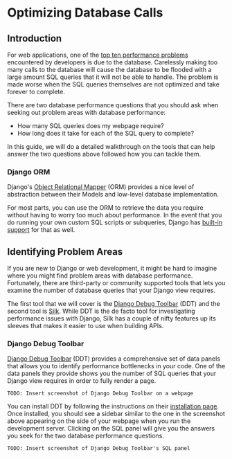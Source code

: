 # Optimizing Database Calls

## Introduction

For web applications, one of the [top ten performance problems](http://apmblog.dynatrace.com/2010/06/15/top-10-performance-problems-taken-from-zappos-monster-and-co/) encountered by developers is due to the database. Carelessly making too many calls to the database will cause the database to be flooded with a large amount SQL queries that it will not be able to handle. The problem is made worse when the SQL queries themselves are not optimized and take forever to complete.

There are two database performance questions that you should ask when seeking out problem areas with database performance:

- How many SQL queries does my webpage require?
- How long does it take for each of the SQL query to complete?

In this guide, we will do a detailed walkthrough on the tools that can help answer the two questions above followed how you can tackle them.

### Django ORM

Django's [Object Relational Mapper](https://docs.djangoproject.com/en/1.9/topics/db/) (ORM) provides a nice level of abstraction between their Models and low-level database implementation.

For most parts, you can use the ORM to retrieve the data you require without having to worry too much about performance. In the event that you do running your own custom SQL scripts or subqueries, Django has [built-in support](https://docs.djangoproject.com/en/1.9/topics/db/sql/) for that as well.

## Identifying Problem Areas

If you are new to Django or web development, it might be hard to imagine where you might find problem areas with database performance. Fortunately, there are third-party or community supported tools that lets you examine the number of database queries that your Django view requires.

The first tool that we will cover is the [Django Debug Toolbar](https://github.com/django-debug-toolbar/django-debug-toolbar) (DDT) and the second tool is [Silk](https://github.com/django-silk/silk). While DDT is the de facto tool for investigating performance issues with Django, Silk has a couple of nifty features up its sleeves that makes it easier to use when building APIs.

### Django Debug Toolbar

[Django Debug Toolbar](https://github.com/django-debug-toolbar/django-debug-toolbar) (DDT) provides a comprehensive set of data panels that allows you to identify performance bottlenecks in your code. One of the data panels they provide shows you the number of SQL queries that your Django view requires in order to fully render a page.

`TODO: Insert screenshot of Django Debug Toolbar on a webpage`

You can install DDT by following the instructions on their [installation page](http://django-debug-toolbar.readthedocs.io/en/stable/installation.html). Once installed, you should see a sidebar similar to the one in the screenshot above appearing on the side of your webpage when you run the development server. Clicking on the SQL panel will give you the answers you seek for the two database performance questions.

`TODO: Insert screenshot of Django Debug Toolbar's SQL panel`
